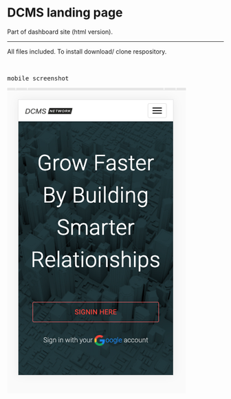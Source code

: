 # DCMS landing page

Part of dashboard site (html version).

----

All files included. To install download/ clone respository.

<br />

<kbd>mobile screenshot</kbd>

![](./img/mobile.png)
